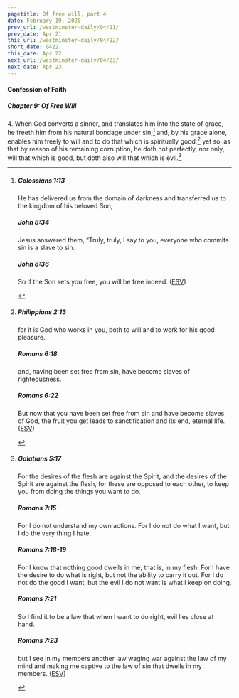 ```yaml
---
pagetitle: Of free will, part 4
date: February 19, 2020
prev_url: /westminster-daily/04/21/
prev_date: Apr 21
this_url: /westminster-daily/04/22/
short_date: 0422
this_date: Apr 22
next_url: /westminster-daily/04/23/
next_date: Apr 23
---
```


#### Confession of Faith

##### Chapter 9: Of Free Will

4\. When God converts a sinner, and translates him into the state of grace, he freeth him from his natural bondage under sin;[^fnref:wcf1] and, by his grace alone, enables him freely to will and to do that which is spiritually good;[^fnref:wcf2] yet so, as that by reason of his remaining corruption, he doth not perfectly, nor only, will that which is good, but doth also will that which is evil.[^fnref:wcf3]

[^fnref:wcf1]: <div class="esv"><h5>Colossians 1:13</h5> <div class="esv-text"><p id="p51001013.01-1">He has delivered us from the domain of darkness and transferred us to the kingdom of his beloved Son,</p> </div><h5>John 8:34</h5> <div class="esv-text"><p id="p43008034.01-2">Jesus answered them, <span class="woc">&#8220;Truly, truly, I say to you, everyone who commits sin is a slave to sin.</span></p> </div><h5>John 8:36</h5> <div class="esv-text"><p id="p43008036.01-3"><span class="woc">So if the Son sets you free, you will be free indeed.</span>  (<a href="http://www.esv.org" class="copyright">ESV</a>)</p> </div> </div>

[^fnref:wcf2]: <div class="esv"><h5>Philippians 2:13</h5> <div class="esv-text"><p id="p50002013.01-1">for it is God who works in you, both to will and to work for his good pleasure.</p> </div><h5>Romans 6:18</h5> <div class="esv-text"><p id="p45006018.01-2">and, having been set free from sin, have become slaves of righteousness.</p> </div><h5>Romans 6:22</h5> <div class="esv-text"><p id="p45006022.01-3">But now that you have been set free from sin and have become slaves of God, the fruit you get leads to sanctification and its end, eternal life.  (<a href="http://www.esv.org" class="copyright">ESV</a>)</p> </div> </div>

[^fnref:wcf3]: <div class="esv"><h5>Galatians 5:17</h5> <div class="esv-text"><p id="p48005017.01-1">For the desires of the flesh are against the Spirit, and the desires of the Spirit are against the flesh, for these are opposed to each other, to keep you from doing the things you want to do.</p> </div><h5>Romans 7:15</h5> <div class="esv-text"><p id="p45007015.01-2">For I do not understand my own actions. For I do not do what I want, but I do the very thing I hate.</p> </div><h5>Romans 7:18-19</h5> <div class="esv-text"><p id="p45007018.01-3">For I know that nothing good dwells in me, that is, in my flesh. For I have the desire to do what is right, but not the ability to carry it out. For I do not do the good I want, but the evil I do not want is what I keep on doing.</p> </div><h5>Romans 7:21</h5> <div class="esv-text"><p id="p45007021.01-4">So I find it to be a law that when I want to do right, evil lies close at hand.</p> </div><h5>Romans 7:23</h5> <div class="esv-text"><p id="p45007023.01-5">but I see in my members another law waging war against the law of my mind and making me captive to the law of sin that dwells in my members.  (<a href="http://www.esv.org" class="copyright">ESV</a>)</p> </div> </div>


